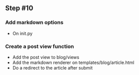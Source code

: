 ## Step #10

### Add markdown options
- On init.py

### Create a post view function
- Add the post view to blog/views
- Add the markdown renderer on templates/blog/article.html
- Do a redirect to the article after submit